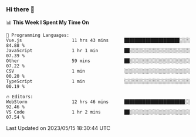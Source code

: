 ### Hi there 👋

<!--
**asdf12303116/asdf12303116** is a ✨ _special_ ✨ repository because its `README.md` (this file) appears on your GitHub profile.

Here are some ideas to get you started:

- 🔭 I’m currently working on ...
- 🌱 I’m currently learning ...
- 👯 I’m looking to collaborate on ...
- 🤔 I’m looking for help with ...
- 💬 Ask me about ...
- 📫 How to reach me: ...
- 😄 Pronouns: ...
- ⚡ Fun fact: ...
-->

<!--START_SECTION:waka-->
📊 **This Week I Spent My Time On** 

```text
💬 Programming Languages: 
Vue.js                   11 hrs 43 mins      █████████████████████░░░░   84.88 % 
JavaScript               1 hr 1 min          ██░░░░░░░░░░░░░░░░░░░░░░░   07.39 % 
Other                    59 mins             ██░░░░░░░░░░░░░░░░░░░░░░░   07.22 % 
CSV                      1 min               ░░░░░░░░░░░░░░░░░░░░░░░░░   00.20 % 
TypeScript               1 min               ░░░░░░░░░░░░░░░░░░░░░░░░░   00.19 % 

🔥 Editors: 
WebStorm                 12 hrs 46 mins      ███████████████████████░░   92.46 % 
VS Code                  1 hr 2 mins         ██░░░░░░░░░░░░░░░░░░░░░░░   07.54 % 
```


 Last Updated on 2023/05/15 18:30:44 UTC
<!--END_SECTION:waka-->
